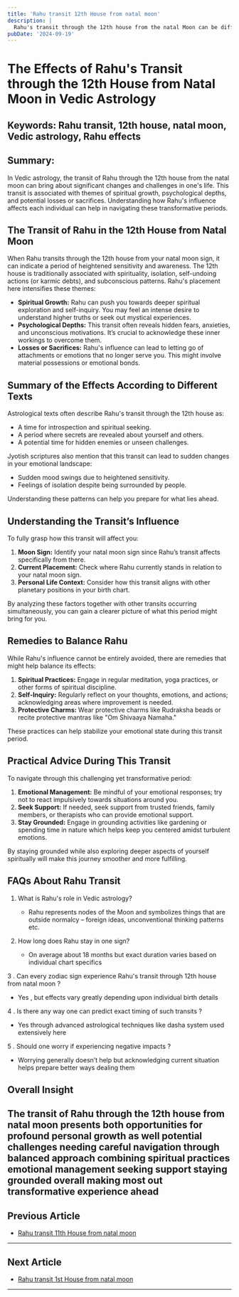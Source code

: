 ```yaml
---
title: 'Rahu transit 12th House from natal moon'
description: |
  Rahu's transit through the 12th house from the natal Moon can be difficult, leading to financial losses, health problems, and mental stress. The individual may face heavy expenditures, property losses, and potential diseases.
pubDate: '2024-09-19'
---
```


# The Effects of Rahu's Transit through the 12th House from Natal Moon in Vedic Astrology

## Keywords: Rahu transit, 12th house, natal moon, Vedic astrology, Rahu effects

## Summary:
In Vedic astrology, the transit of Rahu through the 12th house from the natal moon can bring about significant changes and challenges in one's life. This transit is associated with themes of spiritual growth, psychological depths, and potential losses or sacrifices. Understanding how Rahu's influence affects each individual can help in navigating these transformative periods.

## The Transit of Rahu in the 12th House from Natal Moon

When Rahu transits through the 12th house from your natal moon sign, it can indicate a period of heightened sensitivity and awareness. The 12th house is traditionally associated with spirituality, isolation, self-undoing actions (or karmic debts), and subconscious patterns. Rahu's placement here intensifies these themes:

- **Spiritual Growth:** Rahu can push you towards deeper spiritual exploration and self-inquiry. You may feel an intense desire to understand higher truths or seek out mystical experiences.
- **Psychological Depths:** This transit often reveals hidden fears, anxieties, and unconscious motivations. It’s crucial to acknowledge these inner workings to overcome them.
- **Losses or Sacrifices:** Rahu's influence can lead to letting go of attachments or emotions that no longer serve you. This might involve material possessions or emotional bonds.

## Summary of the Effects According to Different Texts

Astrological texts often describe Rahu's transit through the 12th house as:

- A time for introspection and spiritual seeking.
- A period where secrets are revealed about yourself and others.
- A potential time for hidden enemies or unseen challenges.

Jyotish scriptures also mention that this transit can lead to sudden changes in your emotional landscape:

- Sudden mood swings due to heightened sensitivity.
- Feelings of isolation despite being surrounded by people.

Understanding these patterns can help you prepare for what lies ahead.

## Understanding the Transit’s Influence

To fully grasp how this transit will affect you:

1. **Moon Sign:** Identify your natal moon sign since Rahu’s transit affects specifically from there.
2. **Current Placement:** Check where Rahu currently stands in relation to your natal moon sign.
3. **Personal Life Context:** Consider how this transit aligns with other planetary positions in your birth chart.

By analyzing these factors together with other transits occurring simultaneously, you can gain a clearer picture of what this period might bring for you.

## Remedies to Balance Rahu

While Rahu's influence cannot be entirely avoided, there are remedies that might help balance its effects:

1. **Spiritual Practices:** Engage in regular meditation, yoga practices, or other forms of spiritual discipline.
2. **Self-Inquiry:** Regularly reflect on your thoughts, emotions, and actions; acknowledging areas where improvement is needed.
3. **Protective Charms:** Wear protective charms like Rudraksha beads or recite protective mantras like "Om Shivaaya Namaha."

These practices can help stabilize your emotional state during this transit period.

## Practical Advice During This Transit

To navigate through this challenging yet transformative period:

1. **Emotional Management:** Be mindful of your emotional responses; try not to react impulsively towards situations around you.
2. **Seek Support:** If needed, seek support from trusted friends, family members, or therapists who can provide emotional support.
3. **Stay Grounded:** Engage in grounding activities like gardening or spending time in nature which helps keep you centered amidst turbulent emotions.

By staying grounded while also exploring deeper aspects of yourself spiritually will make this journey smoother and more fulfilling.

## FAQs About Rahu Transit

1. What is Rahu's role in Vedic astrology?
   - Rahu represents nodes of the Moon and symbolizes things that are outside normalcy – foreign ideas, unconventional thinking patterns etc.

2. How long does Rahu stay in one sign?
   - On average about 18 months but exact duration varies based on individual chart specifics

3 . Can every zodiac sign experience Rahu's transit through 12th house from natal moon ?
   - Yes , but effects vary greatly depending upon individual birth details

4 . Is there any way one can predict exact timing of such transits ?
   - Yes through advanced astrological techniques like dasha system used extensively here 

5 . Should one worry if experiencing negative impacts ?
   - Worrying generally doesn’t help but acknowledging current situation helps prepare better ways dealing them 

## Overall Insight

The transit of Rahu through the 12th house from natal moon presents both opportunities for profound personal growth as well potential challenges needing careful navigation through balanced approach combining spiritual practices emotional management seeking support staying grounded overall making most out transformative experience ahead
---

## Previous Article
- [Rahu transit 11th House from natal moon](200811_Rahu_transit_11th_House_from_natal_moon.md)

---

## Next Article
- [Rahu transit 1st House from natal moon](200801_Rahu_transit_1st_House_from_natal_moon.md)

---
